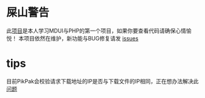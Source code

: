 # 屎山警告
此[项目](https://pikpak.kinh.cc)是本人学习MDUI与PHP的第一个项目，如果你要查看代码请确保心情愉悦！
本项目依然在维护，新功能与BUG修复请发 [issues](https://github.com/UallenQbit/PikPakWeb/issues)

# tips
目前PikPak会校验请求下载地址的IP是否与下载文件的IP相同，正在想办法解决此[问题](https://github.com/UallenQbit/PikPakWeb/issues/1)